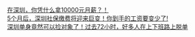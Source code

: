   
[在深圳，你凭什么拿10000元月薪？！](http://www.dianyue.me/archives/714/178q69296dnmnk4q/)  
[5个月后，深圳社保缴费将迎来巨变！你到手的工资要变少了!](http://www.dianyue.me/archives/581/rke0v1m6dbznqi5r/)  
[深圳单身竟然可以捡对象了！过去72小时，好多人在上下班路上脱单](http://www.dianyue.me/archives/610/1msz0vsvbl57c0lg/)